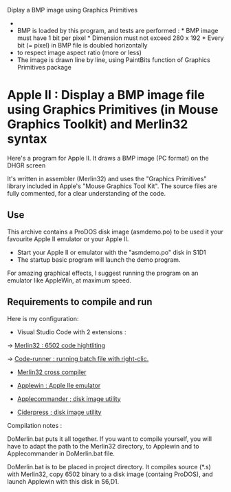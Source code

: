 
                                                
Diplay a BMP image using Graphics Primitives      
                                                  
 
*
* BMP is loaded by this program, and tests are performed :
        * BMP image must have 1 bit per pixel
        * Dimension must not exceed 280 x 192
        * Every bit (= pixel) in BMP file is doubled horizontally 
* to respect image aspect ratio (more or less)
* The image is drawn line by line, using PaintBits function of Graphics Primitives package

# Apple II : Display a BMP image file using Graphics Primitives (in Mouse Graphics Toolkit) and Merlin32 syntax

Here's a program for Apple II.
It draws a BMP image (PC format) on the DHGR screen

It's written in assembler (Merlin32) and uses the "Graphics Primitives" library included in Apple's "Mouse Graphics Tool Kit". The source files are fully commented, for a clear understanding of the code.

## Use
This archive contains a ProDOS disk image (asmdemo.po) to be used it your favourite Apple II emulator or your Apple II.
* Start your Apple II or emulator with the "asmdemo.po" disk in S1D1
* The startup basic program will launch the demo program.

For amazing graphical effects, I suggest running the program on an emulator like AppleWin, at maximum speed.

## Requirements to compile and run

Here is my configuration:

* Visual Studio Code with 2 extensions :

-> [Merlin32 : 6502 code hightliting](marketplace.visualstudio.com/items?itemName=olivier-guinart.merlin32)

-> [Code-runner :  running batch file with right-clic.](marketplace.visualstudio.com/items?itemName=formulahendry.code-runner)

* [Merlin32 cross compiler](brutaldeluxe.fr/products/crossdevtools/merlin)

* [Applewin : Apple IIe emulator](github.com/AppleWin/AppleWin)

* [Applecommander ; disk image utility](applecommander.sourceforge.net)

* [Ciderpress ; disk image utility](a2ciderpress.com)

Compilation notes :

DoMerlin.bat puts it all together. If you want to compile yourself, you will have to adapt the path to the Merlin32 directory, to Applewin and to Applecommander in DoMerlin.bat file.

DoMerlin.bat is to be placed in project directory.
It compiles source (*.s) with Merlin32, copy 6502 binary to a disk image (containg ProDOS), and launch Applewin with this disk in S6,D1.

